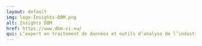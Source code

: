 ```yaml
---
layout: default
img: logo-Insights-DBM.png
alt: Insights DBM
href: https://www.dbm-vi.eu/
qui: L’expert en traitement de données et outils d’analyse de l’industrie vétérinaire. 
---
```

